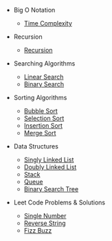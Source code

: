 - Big O Notation
  - [Time Complexity](js/bigONotation/timeComplexity.md)

- Recursion
  - [Recursion](js/recursion/recursion.md)

- Searching Algorithms
  - [Linear Search](js/searchingAlgorithms/linearSearch/linearSearch.md)
  - [Binary Search](js/searchingAlgorithms/binarySearch/binarySearch.md)

- Sorting Algorithms
  - [Bubble Sort](js/sortingAlgorithms/bubbleSort/bubbleSort.md)
  - [Selection Sort](js/sortingAlgorithms/selectionSort/selectionSort.md)
  - [Insertion Sort](js/sortingAlgorithms/insertionSort/insertionSort.md)
  - [Merge Sort](js/sortingAlgorithms/mergeSort/mergeSort.md)

- Data Structures
  - [Singly Linked List](js/dataStructures/singlyLinkedList/singlyLinkedList.md)
  - [Doubly Linked List](js/dataStructures/doublyLinkedList/doublyLinkedList.md)
  - [Stack](js/dataStructures/stack/stack.md)
  - [Queue](js/dataStructures/queue/queue.md)
  - [Binary Search Tree](js/dataStructures/binarySearchTree/binarySearchTree.md)

- Leet Code Problems & Solutions
  - [Single Number](js/leetCode/136-singleNumber/singleNumber.md)
  - [Reverse String](js/leetCode/344-reverseString/reverseString.md)
  - [Fizz Buzz](js/leetCode/412-fizzBuzz/fizzBuzz.md)
